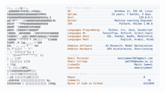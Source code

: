 <picture>
  <source srcset="https://raw.githubusercontent.com/mmazinjameel/mmazinjameel/main/dark_mode.svg?v=1749463934" media="(prefers-color-scheme: dark)">
  <img src="https://raw.githubusercontent.com/mmazinjameel/mmazinjameel/main/light_mode.svg?v=1749463934">
</picture>
